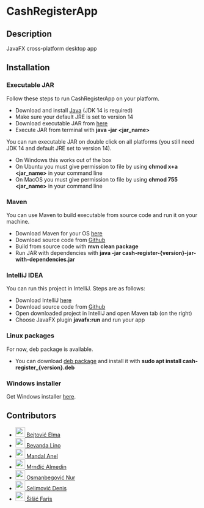 # CashRegisterApp

## Description
JavaFX cross-platform desktop app

## Installation

### Executable JAR

Follow these steps to run CashRegisterApp on your platform.
* Download and install [Java](https://www.oracle.com/java/technologies/javase-jdk14-downloads.html) (JDK 14 is required)
* Make sure your default JRE is set to version 14
* Download executable JAR from [here](https://github.com/dselimovic1/CashRegisterApp/releases/latest)
* Execute JAR from terminal with __java -jar <jar_name>__

You can run executable JAR on double click on all platforms (you still need JDK 14 and default JRE set to version 14). 
* On Windows this works out of the box
* On Ubuntu you must give permission to file by using __chmod x+a <jar_name>__ in your command line
* On MacOS you must give permission to file by using __chmod 755 <jar_name>__ in your command line

### Maven

You can use Maven to build executable from source code and run it on your machine. 
* Download Maven for your OS [here](https://maven.apache.org/download.cgi)
* Download source code from [Github](https://github.com/dselimovic1/CashRegisterApp)
* Build from source code with __mvn clean package__
* Run JAR with dependencies with __java -jar cash-register-{version}-jar-with-dependencies.jar__

### IntelliJ IDEA

You can run this project in IntelliJ. Steps are as follows:
* Download IntelliJ [here](https://www.jetbrains.com/idea/download)
* Download source code from [Github](https://github.com/dselimovic1/CashRegisterApp)
* Open downloaded project in IntelliJ and open Maven tab (on the right)
* Choose JavaFX plugin __javafx:run__ and run your app

### Linux packages

For now, deb package is available.
* You can download [deb package](https://drive.google.com/file/d/1wdyUIVeVEjyzJrstJqrpTuzjfQKQoQ0k/view?usp=sharing) and install it with __sudo apt install cash-register\_{version}.deb__

### Windows installer

Get Windows installer [here](https://drive.google.com/file/d/1YHIJqMBp-B_8SsQnym26Z_rzvxe9g07-/view?usp=sharing).

## Contributors

* <a href="https://github.com/ebejtovic1" target="_blank"><img width="25px" height="25px" src="https://github.com/ebejtovic1.png"> Bejtović Elma</a>
* <a href="https://github.com/Lino2007" target="_blank"><img width="25px" height="25px" src="https://github.com/Lino2007.png"> Bevanda Lino</a>
* <a href="https://github.com/mand0ne" target="_blank"><img width="25px" height="25px" src="https://github.com/mand0ne.png"> Mandal Anel</a>
* <a href="https://github.com/mrndjo" target="_blank"><img width="25px" height="25px" src="https://github.com/mrndjo.png"> Mrnđić Almedin</a>
* <a href="https://github.com/nosmanbegovic" target="_blank"><img width="25px" height="25px" src="https://github.com/nosmanbegovic.png"> Osmanbegović Nur</a>
* <a href="https://github.com/dselimovic1" target="_blank"><img width="25px" height="25px" src="https://github.com/dselimovic1.png"> Selimović Denis</a>
* <a href="https://github.com/silegrb" target="_blank"><img width="25px" height="25px" src="https://github.com/silegrb.png"> Šišić Faris</a>
